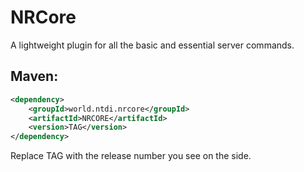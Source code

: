 # NRCore
A lightweight plugin for all the basic and essential server commands.
 
## Maven:
```xml
<dependency>
    <groupId>world.ntdi.nrcore</groupId>
    <artifactId>NRCORE</artifactId>
    <version>TAG</version>
</dependency>
```
Replace TAG with the release number you see on the side.
